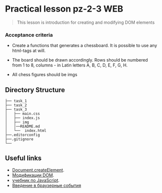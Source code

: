 # Practical lesson pz-2-3 WEB
> This lesson is introduction for creating and modifying DOM elements

### Acceptance criteria
* Create a functions that generates a chessboard. It is possible to use any html-tags at will.

* The board should be drawn accordingly. Rows should be numbered from 1 to 8, columns - in Latin letters A, B, C, D, E, F, G, H.
  
* All chess figures should be imgs

## Directory Structure

```
├── task_1
├── task_2
├── task_3
│   ├── main.css
│   ├── index.js
│   ├── img
│   │──README.md
│   └──  index.html  
├──.editorconfig
├──.gitignore
└── 
```

## Useful links

* [Document.createElement](https://developer.mozilla.org/en-US/docs/Web/API/Document/createElement).
* [Модификации DOM](https://learn.javascript.ru/modifying-document).
* [учебник по JavaScript](https://learn.javascript.ru/).
* [Введение в браузерные события](https://learn.javascript.ru/introduction-browser-events)
